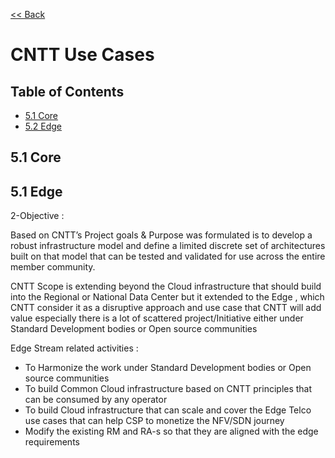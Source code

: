 [<< Back](https://cntt-n.github.io/CNTT/)
# CNTT Use Cases

## Table of Contents
 * [5.1 Core](#5.1)
 * [5.2 Edge](#5.2)
   
<a name="5.1"></a>
## 5.1 Core


<a name="5.1"></a>
## 5.1 Edge


2-Objective :


Based on CNTT’s Project goals & Purpose was formulated is to develop a robust infrastructure model and define a limited discrete set of architectures built on that model that can be tested and validated for use across the entire member community. 

CNTT Scope is extending beyond the Cloud infrastructure that should build into the Regional or National Data Center  but it extended to the Edge , which CNTT consider it as a disruptive  approach and use case that CNTT will add value especially there is a lot of scattered project/Initiative either under Standard Development bodies or  Open source communities

Edge Stream related activities :
-	To Harmonize the work under Standard Development bodies or  Open source communities 
-	To build Common Cloud infrastructure based on CNTT principles that can be consumed by any operator
-	To build Cloud infrastructure that can scale and cover the Edge Telco use cases that can help CSP to monetize the NFV/SDN journey
-  Modify the existing RM and RA-s so that they are aligned with the edge requirements
